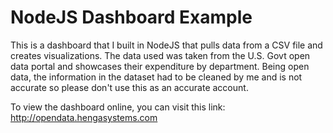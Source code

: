 # NodeJS Dashboard Example
This is a dashboard that I built in NodeJS that pulls data from a CSV file and creates visualizations. The data used was taken from the U.S. Govt open data portal and showcases their expenditure by department. Being open data, the information in the dataset had to be cleaned by me and is not accurate so please don't use this as an accurate account.

To view the dashboard online, you can visit this link: http://opendata.hengasystems.com
